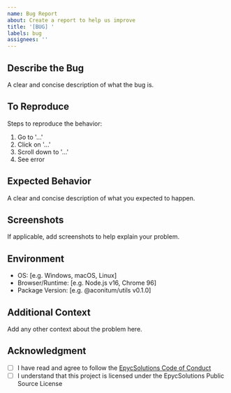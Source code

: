 ```yaml
---
name: Bug Report
about: Create a report to help us improve
title: '[BUG] '
labels: bug
assignees: ''
---
```


## Describe the Bug
A clear and concise description of what the bug is.

## To Reproduce
Steps to reproduce the behavior:
1. Go to '...'
2. Click on '...'
3. Scroll down to '...'
4. See error

## Expected Behavior
A clear and concise description of what you expected to happen.

## Screenshots
If applicable, add screenshots to help explain your problem.

## Environment
 - OS: [e.g. Windows, macOS, Linux]
 - Browser/Runtime: [e.g. Node.js v16, Chrome 96]
 - Package Version: [e.g. @aconitum/utils v0.1.0]

## Additional Context
Add any other context about the problem here.

## Acknowledgment
- [ ] I have read and agree to follow the [EpycSolutions Code of Conduct](https://github.com/EpycSolutionsEU/.github/blob/main/CODE_OF_CONDUCT.md)
- [ ] I understand that this project is licensed under the EpycSolutions Public Source License